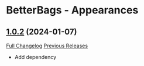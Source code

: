 # BetterBags - Appearances

## [1.0.2](https://github.com/AlexHaible/BetterBags-Appearances/tree/1.0.2) (2024-01-07)
[Full Changelog](https://github.com/AlexHaible/BetterBags-Appearances/compare/1.0.1...1.0.2) [Previous Releases](https://github.com/AlexHaible/BetterBags-Appearances/releases)

- Add dependency  
